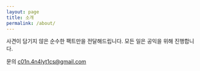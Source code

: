 ```yaml
---
layout: page
title: 소개
permalink: /about/
---
```


사견이 담기지 않은 순수한 팩트만을 전달해드립니다. 모든 일은 공익을 위해 진행합니다.

문의 [c01n.4n4lyt1cs@gmail.com](mailto:c01n.4n4lyt1cs@gmail.com)